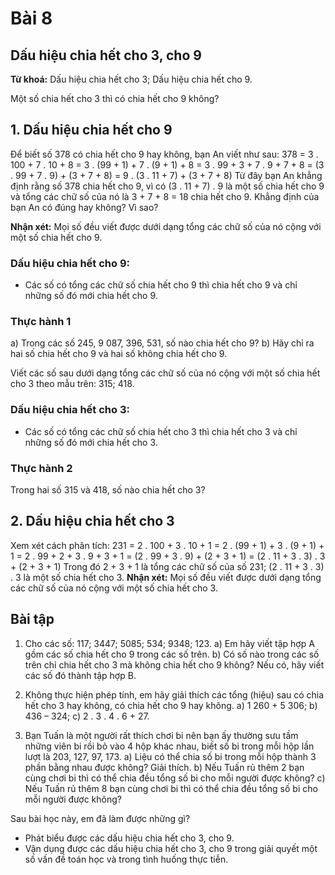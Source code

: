 # Bài 8
## Dấu hiệu chia hết cho 3, cho 9
**Từ khoá:** Dấu hiệu chia hết cho 3; Dấu hiệu chia hết cho 9.

Một số chia hết cho 3 thì có chia hết cho 9 không?

## 1. Dấu hiệu chia hết cho 9
Để biết số 378 có chia hết cho 9 hay không, bạn An viết như sau:
378 = 3 . 100 + 7 . 10 + 8
= 3 . (99 + 1) + 7 . (9 + 1) + 8
= 3 . 99 + 3 + 7 . 9 + 7 + 8
= (3 . 99 + 7 . 9) + (3 + 7 + 8)
= 9 . (3 . 11 + 7) + (3 + 7 + 8)
Từ đây bạn An khẳng định rằng số 378 chia hết cho 9, vì có (3 . 11 + 7) . 9 là một số chia hết cho 9 và tổng các chữ số của nó là 3 + 7 + 8 = 18 chia hết cho 9.
Khẳng định của bạn An có đúng hay không? Vì sao?

**Nhận xét:** Mọi số đều viết được dưới dạng tổng các chữ số của nó cộng với một số chia hết cho 9.

### Dấu hiệu chia hết cho 9:
- Các số có tổng các chữ số chia hết cho 9 thì chia hết cho 9 và chỉ những số đó mới chia hết cho 9.

### Thực hành 1
a) Trong các số 245, 9 087, 396, 531, số nào chia hết cho 9?
b) Hãy chỉ ra hai số chia hết cho 9 và hai số không chia hết cho 9.

Viết các số sau dưới dạng tổng các chữ số của nó cộng với một số chia hết cho 3 theo mẫu trên:
315; 418.

### Dấu hiệu chia hết cho 3:
- Các số có tổng các chữ số chia hết cho 3 thì chia hết cho 3 và chỉ những số đó mới chia hết cho 3.

### Thực hành 2
Trong hai số 315 và 418, số nào chia hết cho 3?

## 2. Dấu hiệu chia hết cho 3
Xem xét cách phân tích:
231 = 2 . 100 + 3 . 10 + 1
= 2 . (99 + 1) + 3 . (9 + 1) + 1
= 2 . 99 + 2 + 3 . 9 + 3 + 1
= (2 . 99 + 3 . 9) + (2 + 3 + 1)
= (2 . 11 + 3 . 3) . 3 + (2 + 3 + 1)
Trong đó 2 + 3 + 1 là tổng các chữ số của số 231; (2 . 11 + 3 . 3) . 3 là một số chia hết cho 3.
**Nhận xét:** Mọi số đều viết được dưới dạng tổng các chữ số của nó cộng với một số chia hết cho 3.

## Bài tập
1. Cho các số: 117; 3447; 5085; 534; 9348; 123.
a) Em hãy viết tập hợp A gồm các số chia hết cho 9 trong các số trên.
b) Có số nào trong các số trên chỉ chia hết cho 3 mà không chia hết cho 9 không? Nếu có, hãy viết các số đó thành tập hợp B.

2. Không thực hiện phép tính, em hãy giải thích các tổng (hiệu) sau có chia hết cho 3 hay không, có chia hết cho 9 hay không.
a) 1 260 + 5 306;
b) 436 – 324;
c) 2 . 3 . 4 . 6 + 27.

3. Bạn Tuấn là một người rất thích chơi bi nên bạn ấy thường sưu tầm những viên bi rồi bỏ vào 4 hộp khác nhau, biết số bi trong mỗi hộp lần lượt là 203, 127, 97, 173.
a) Liệu có thể chia số bi trong mỗi hộp thành 3 phần bằng nhau được không? Giải thích.
b) Nếu Tuấn rủ thêm 2 bạn cùng chơi bi thì có thể chia đều tổng số bi cho mỗi người được không?
c) Nếu Tuấn rủ thêm 8 bạn cùng chơi bi thì có thể chia đều tổng số bi cho mỗi người được không?

Sau bài học này, em đã làm được những gì?
- Phát biểu được các dấu hiệu chia hết cho 3, cho 9.
- Vận dụng được các dấu hiệu chia hết cho 3, cho 9 trong giải quyết một số vấn đề toán học và trong tình huống thực tiễn.
